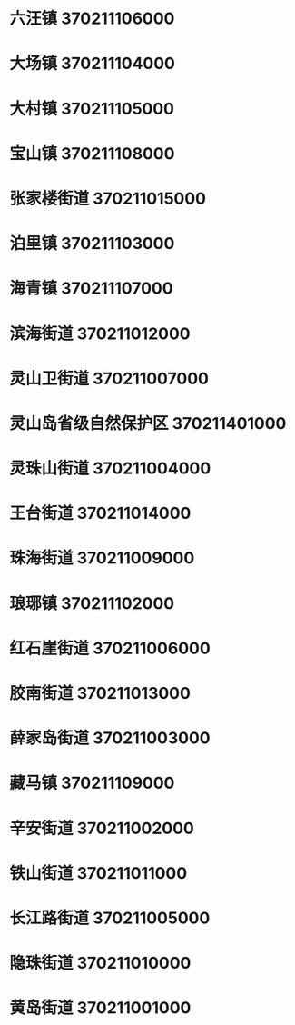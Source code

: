 # 六汪镇 370211106000
# 大场镇 370211104000
# 大村镇 370211105000
# 宝山镇 370211108000
# 张家楼街道 370211015000
# 泊里镇 370211103000
# 海青镇 370211107000
# 滨海街道 370211012000
# 灵山卫街道 370211007000
# 灵山岛省级自然保护区 370211401000
# 灵珠山街道 370211004000
# 王台街道 370211014000
# 珠海街道 370211009000
# 琅琊镇 370211102000
# 红石崖街道 370211006000
# 胶南街道 370211013000
# 薛家岛街道 370211003000
# 藏马镇 370211109000
# 辛安街道 370211002000
# 铁山街道 370211011000
# 长江路街道 370211005000
# 隐珠街道 370211010000
# 黄岛街道 370211001000

